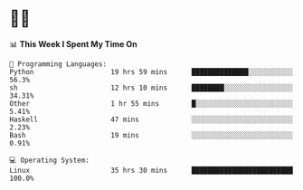 # 👨‍💻
<!--START_SECTION:waka-->
📊 **This Week I Spent My Time On** 

```text
💬 Programming Languages: 
Python                   19 hrs 59 mins      ██████████████░░░░░░░░░░░   56.3% 
sh                       12 hrs 10 mins      ████████░░░░░░░░░░░░░░░░░   34.31% 
Other                    1 hr 55 mins        █░░░░░░░░░░░░░░░░░░░░░░░░   5.41% 
Haskell                  47 mins             ░░░░░░░░░░░░░░░░░░░░░░░░░   2.23% 
Bash                     19 mins             ░░░░░░░░░░░░░░░░░░░░░░░░░   0.91%

💻 Operating System: 
Linux                    35 hrs 30 mins      █████████████████████████   100.0%

```


<!--END_SECTION:waka-->
